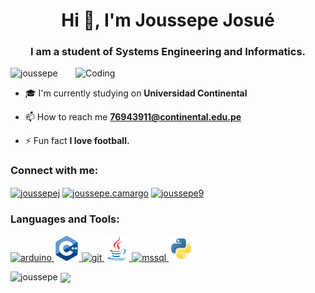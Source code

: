 <h1 align="center">Hi 👋, I'm Joussepe Josué</h1>
<h3 align="center">I am a student of Systems Engineering and Informatics.</h3>
<img align="right" alt="Coding" width="400" src="https://aster.cloud/wp-content/uploads/2022/11/compiling-code.gif">


<p align="left"> <img src="https://komarev.com/ghpvc/?username=joussepe&label=Profile%20views&color=0e75b6&style=flat" alt="joussepe" /> </p>

- 🎓 I'm currently studying on **Universidad Continental**

- 📫 How to reach me **76943911@continental.edu.pe**

- ⚡ Fun fact **I love football.**

<h3 align="left">Connect with me:</h3>
<p align="left">
<a href="https://twitter.com/joussepej" target="blank"><img align="center" src="https://raw.githubusercontent.com/rahuldkjain/github-profile-readme-generator/master/src/images/icons/Social/twitter.svg" alt="joussepej" height="30" width="40" /></a>
<a href="https://fb.com/joussepe.camargo" target="blank"><img align="center" src="https://raw.githubusercontent.com/rahuldkjain/github-profile-readme-generator/master/src/images/icons/Social/facebook.svg" alt="joussepe.camargo" height="30" width="40" /></a>
<a href="https://instagram.com/joussepe9" target="blank"><img align="center" src="https://raw.githubusercontent.com/rahuldkjain/github-profile-readme-generator/master/src/images/icons/Social/instagram.svg" alt="joussepe9" height="30" width="40" /></a>
</p>

<h3 align="left">Languages and Tools:</h3>
<p align="left"> <a href="https://www.arduino.cc/" target="_blank" rel="noreferrer"> <img src="https://cdn.worldvectorlogo.com/logos/arduino-1.svg" alt="arduino" width="40" height="40"/> </a> <a href="https://www.w3schools.com/cpp/" target="_blank" rel="noreferrer"> <img src="https://raw.githubusercontent.com/devicons/devicon/master/icons/cplusplus/cplusplus-original.svg" alt="cplusplus" width="40" height="40"/> </a> <a href="https://git-scm.com/" target="_blank" rel="noreferrer"> <img src="https://www.vectorlogo.zone/logos/git-scm/git-scm-icon.svg" alt="git" width="40" height="40"/> </a> <a href="https://www.java.com" target="_blank" rel="noreferrer"> <img src="https://raw.githubusercontent.com/devicons/devicon/master/icons/java/java-original.svg" alt="java" width="40" height="40"/> </a> <a href="https://www.microsoft.com/en-us/sql-server" target="_blank" rel="noreferrer"> <img src="https://www.svgrepo.com/show/303229/microsoft-sql-server-logo.svg" alt="mssql" width="40" height="40"/> </a> <a href="https://www.python.org" target="_blank" rel="noreferrer"> <img src="https://raw.githubusercontent.com/devicons/devicon/master/icons/python/python-original.svg" alt="python" width="40" height="40"/> </a> </p>

<p><img align="left" src="https://github-readme-stats.vercel.app/api/top-langs?username=joussepe&show_icons=true&locale=en&layout=compact" alt="joussepe" /></p>
<p>&nbsp;<img align="center" src="https://github-readme-stats.vercel.app/api?username=joussepe&show_icons=true&theme=radical" /></p>
